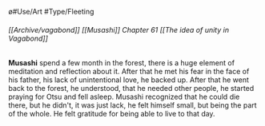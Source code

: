 ø#Use/Art #Type/Fleeting
###### [[Archive/vagabond]] [[Musashi]] Chapter 61 [[The idea of unity in Vagabond]]
**Musashi** spend a few month in the forest, there is a huge element of meditation and reflection about it. 
After that he met his fear in the face of his father, his lack of unintentional love, he backed up. 
After that he went back to the forest, he understood, that he needed other people, he started praying for Otsu and fell asleep. 
Musashi recognized that he could die there, but he didn't, it was just lack, he felt himself small, but being the part of the whole. He felt gratitude for being able to live to that day.
